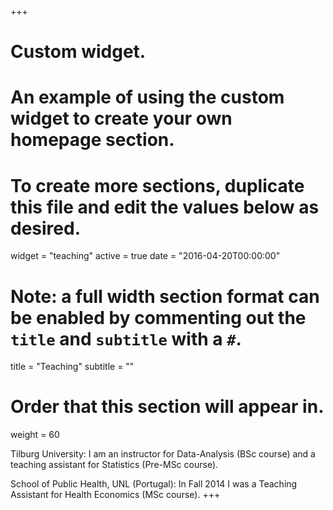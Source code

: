 +++
# Custom widget.
# An example of using the custom widget to create your own homepage section.
# To create more sections, duplicate this file and edit the values below as desired.
widget = "teaching"
active = true
date = "2016-04-20T00:00:00"

# Note: a full width section format can be enabled by commenting out the `title` and `subtitle` with a `#`.
title = "Teaching"
subtitle = ""

# Order that this section will appear in.
weight = 60



Tilburg University:
I am an instructor for Data-Analysis (BSc course) and a teaching assistant for Statistics (Pre-MSc course).

School of Public Health, UNL (Portugal):
In Fall 2014 I was a Teaching Assistant for Health Economics (MSc course).
+++
